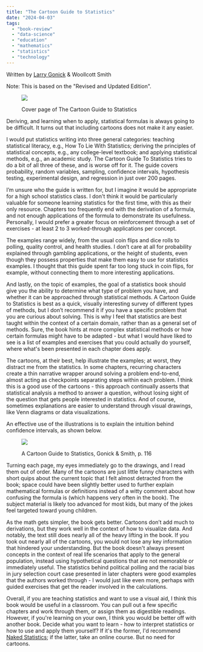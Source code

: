 ```yaml
---
title: "The Cartoon Guide to Statistics"
date: "2024-04-03"
tags:
  - "book-review"
  - "data-science"
  - "education"
  - "mathematics"
  - "statistics"
  - "technology"
---
```


Written by [Larry Gonick](https://www.larrygonick.com/titles/science/the-cartoon-guide-to-statistics/) & Woollcott Smith

Note: This is based on the "Revised and Updated Edition".

<figure>

![](https://laggingindicators.wordpress.com/wp-content/uploads/2024/03/wp-17118311210711858430788391303633.jpg?w=768)

<figcaption>

Cover page of The Cartoon Guide to Statistics

</figcaption>

</figure>

Deriving, and learning when to apply, statistical formulas is always going to be difficult. It turns out that including cartoons does not make it any easier.

I would put statistics writing into three general categories: teaching statistical literacy, e.g., How To Lie With Statistics; deriving the principles of statistical concepts, e.g., any college-level textbook; and applying statistical methods, e.g., an academic study. The Cartoon Guide To Statistics tries to do a bit of all three of these, and is worse off for it. The guide covers probability, random variables, sampling, confidence intervals, hypothesis testing, experimental design, and regression in just over 200 pages.

I’m unsure who the guide is written for, but I imagine it would be appropriate for a high school statistics class. I don't think it would be particularly valuable for someone learning statistics for the first time, with this as their only resource. Chapters too frequently end with the derivation of a formula, and not enough applications of the formula to demonstrate its usefulness. Personally, I would prefer a greater focus on reinforcement through a set of exercises - at least 2 to 3 worked-through applications per concept.

The examples range widely, from the usual coin flips and dice rolls to polling, quality control, and health studies. I don’t care at all for probability explained through gambling applications, or the height of students, even though they possess properties that make them easy to use for statistics examples. I thought that this guide spent far too long stuck in coin flips, for example, without connecting them to more interesting applications.

And lastly, on the topic of examples, the goal of a statistics book should give you the ability to determine what type of problem you have, and whether it can be approached through statistical methods. A Cartoon Guide to Statistics is best as a quick, visually interesting survey of different types of methods, but I don’t recommend it if you have a specific problem that you are curious about solving. This is why I feel that statistics are best taught within the context of a certain domain, rather than as a general set of methods. Sure, the book hints at more complex statistical methods or how certain formulas might have to be adapted - but what I would have liked to see is a list of examples and exercises that you could actually do yourself, where what's been presented in each chapter does apply.

The cartoons, at their best, help illustrate the examples; at worst, they distract me from the statistics. In some chapters, recurring characters create a thin narrative wrapper around solving a problem end-to-end, almost acting as checkpoints separating steps within each problem. I think this is a good use of the cartoons - this approach continually asserts that statistical analysis a method to answer a question, without losing sight of the question that gets people interested in statistics. And of course, sometimes explanations are easier to understand through visual drawings, like Venn diagrams or data visualizations.

An effective use of the illustrations is to explain the intuition behind confidence intervals, as shown below.

<figure>

![](https://laggingindicators.wordpress.com/wp-content/uploads/2024/03/20240317_1505085146801323665959063.jpg?w=768)

<figcaption>

A Cartoon Guide to Statistics, Gonick & Smith, p. 116

</figcaption>

</figure>

Turning each page, my eyes immediately go to the drawings, and I read them out of order. Many of the cartoons are just little funny characters with short quips about the current topic that I felt almost detracted from the book; space could have been slightly better used to further explain mathematical formulas or definitions instead of a witty comment about how confusing the formula is (which happens very often in the book). The subject material is likely too advanced for most kids, but many of the jokes feel targeted toward young children.

As the math gets simpler, the book gets better. Cartoons don’t add much to derivations, but they work well in the context of how to visualize data. And notably, the text still does nearly all of the heavy lifting in the book. If you took out nearly all of the cartoons, you would not lose any key information that hindered your understanding. But the book doesn't always present concepts in the context of real life scenarios that apply to the general population, instead using hypothetical questions that are not memorable or immediately useful. The statistics behind political polling and the racial bias in jury selection court case presented in later chapters were good examples that the authors worked through - I would just like even more, perhaps with guided exercises that get the reader involved in the calculations.

Overall, if you are teaching statistics and want to use a visual aid, I think this book would be useful in a classroom. You can pull out a few specific chapters and work through them, or assign them as digestible readings. However, if you're learning on your own, I think you would be better off with another book. Decide what you want to learn - how to interpret statistics or how to use and apply them yourself? If it's the former, I'd recommend [Naked Statistics](https://wwnorton.com/books/Naked-Statistics/#!); if the latter, take an online course. But no need for cartoons.
